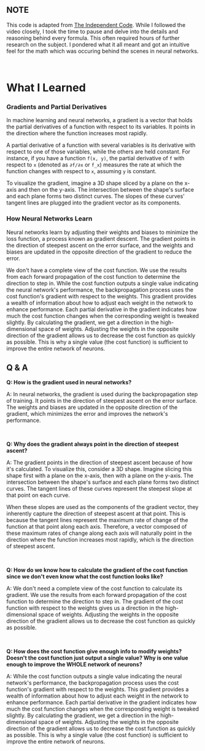 ## NOTE 
This code is adapted from [The Independent Code](https://www.youtube.com/watch?v=pauPCy_s0Ok). While I followed the video closely, I took the time to pause and delve into the details and reasoning behind every formula. This often required hours of further research on the subject. I pondered what it all meant and got an intuitive feel for the math which was occuring behind the scenes in neural networks.

<br />


# What I Learned

### Gradients and Partial Derivatives

In machine learning and neural networks, a gradient is a vector that holds the partial derivatives of a function with respect to its variables. It points in the direction where the function increases most rapidly.

A partial derivative of a function with several variables is its derivative with respect to one of those variables, while the others are held constant. For instance, if you have a function `f(x, y)`, the partial derivative of `f` with respect to `x` (denoted as `∂f/∂x` or `f_x`) measures the rate at which the function changes with respect to `x`, assuming `y` is constant.

To visualize the gradient, imagine a 3D shape sliced by a plane on the x-axis and then on the y-axis. The intersection between the shape's surface and each plane forms two distinct curves. The slopes of these curves' tangent lines are plugged into the gradient vector as its components.

### How Neural Networks Learn

Neural networks learn by adjusting their weights and biases to minimize the loss function, a process known as gradient descent. The gradient points in the direction of steepest ascent on the error surface, and the weights and biases are updated in the opposite direction of the gradient to reduce the error.

We don't have a complete view of the cost function. We use the results from each forward propagation of the cost function to determine the direction to step in. While the cost function outputs a single value indicating the neural network's performance, the backpropagation process uses the cost function's gradient with respect to the weights. This gradient provides a wealth of information about how to adjust each weight in the network to enhance performance. Each partial derivative in the gradient indicates how much the cost function changes when the corresponding weight is tweaked slightly. By calculating the gradient, we get a direction in the high-dimensional space of weights. Adjusting the weights in the opposite direction of the gradient allows us to decrease the cost function as quickly as possible. This is why a single value (the cost function) is sufficient to improve the entire network of neurons.

## Q & A

**Q: How is the gradient used in neural networks?**

A: In neural networks, the gradient is used during the backpropagation step of training. It points in the direction of steepest ascent on the error surface. The weights and biases are updated in the opposite direction of the gradient, which minimizes the error and improves the network's performance.

<br />

**Q: Why does the gradient always point in the direction of steepest ascent?**

A: The gradient points in the direction of steepest ascent because of how it's calculated. To visualize this, consider a 3D shape. Imagine slicing this shape first with a plane on the x-axis, then with a plane on the y-axis. The intersection between the shape's surface and each plane forms two distinct curves. The tangent lines of these curves represent the steepest slope at that point on each curve. 

When these slopes are used as the components of the gradient vector, they inherently capture the direction of steepest ascent at that point. This is because the tangent lines represent the maximum rate of change of the function at that point along each axis. Therefore, a vector composed of these maximum rates of change along each axis will naturally point in the direction where the function increases most rapidly, which is the direction of steepest ascent.

<br />

**Q: How do we know how to calculate the gradient of the cost function since we don't even know what the cost function looks like?**

A: We don't need a complete view of the cost function to calculate its gradient. We use the results from each forward propagation of the cost function to determine the direction to step in. The gradient of the cost function with respect to the weights gives us a direction in the high-dimensional space of weights. Adjusting the weights in the opposite direction of the gradient allows us to decrease the cost function as quickly as possible.

<br />

**Q: How does the cost function give enough info to modify weights? Doesn't the cost function just output a single value? Why is one value enough to improve the WHOLE network of neurons?**


A: While the cost function outputs a single value indicating the neural network's performance, the backpropagation process uses the cost function's gradient with respect to the weights. This gradient provides a wealth of information about how to adjust each weight in the network to enhance performance. Each partial derivative in the gradient indicates how much the cost function changes when the corresponding weight is tweaked slightly. By calculating the gradient, we get a direction in the high-dimensional space of weights. Adjusting the weights in the opposite direction of the gradient allows us to decrease the cost function as quickly as possible. This is why a single value (the cost function) is sufficient to improve the entire network of neurons.

